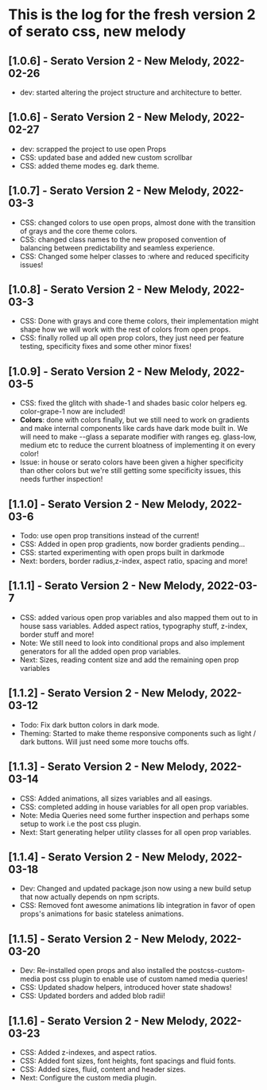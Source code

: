 # This is the log for the fresh version 2 of serato css, new melody

## [1.0.6] - Serato Version 2 - New Melody, 2022-02-26

- dev: started altering the project structure and architecture to better.

## [1.0.6] - Serato Version 2 - New Melody, 2022-02-27

- dev: scrapped the project to use open Props
- CSS: updated base and added new custom scrollbar
- CSS: added theme modes eg. dark theme.

## [1.0.7] - Serato Version 2 - New Melody, 2022-03-3

- CSS: changed colors to use open props, almost done with the transition of grays and the core theme colors.
- CSS: changed class names to the new proposed convention of balancing between predictability and seamless experience.
- CSS: Changed some helper classes to :where and reduced specificity issues!

## [1.0.8] - Serato Version 2 - New Melody, 2022-03-3

- CSS: Done with grays and core theme colors, their implementation might shape how we will work with the rest of colors from open props.
- CSS: finally rolled up all open prop colors, they just need per feature testing, specificity fixes and some other minor fixes!

## [1.0.9] - Serato Version 2 - New Melody, 2022-03-5

- CSS: fixed the glitch with shade-1 and shades basic color helpers eg. color-grape-1 now are included!
- **Colors**: done with colors finally, but we still need to work on gradients and make internal components like cards have dark mode built in. We will need to make --glass a separate modifier with ranges eg. glass-low, medium etc to reduce the current bloatness of implementing it on every color!
- Issue: in house or serato colors have been given a higher specificity than other colors but we're still getting some specificity issues, this needs further inspection!

## [1.1.0] - Serato Version 2 - New Melody, 2022-03-6

- Todo: use open prop transitions instead of the current!
- CSS: Added in open prop gradients, now border gradients pending...
- CSS: started experimenting with open props built in darkmode
- Next: borders, border radius,z-index, aspect ratio, spacing and more!

## [1.1.1] - Serato Version 2 - New Melody, 2022-03-7

- CSS: added various open prop variables and also mapped them out to in house sass variables. Added aspect ratios, typography stuff, z-index, border stuff and more!
- Note: We still need to look into conditional props and also implement generators for all the added open prop variables.
- Next: Sizes, reading content size and add the remaining open prop variables

## [1.1.2] - Serato Version 2 - New Melody, 2022-03-12

- Todo: Fix dark button colors in dark mode.
- Theming: Started to make theme responsive components such as light / dark buttons. Will just need some more touchs offs.

## [1.1.3] - Serato Version 2 - New Melody, 2022-03-14

- CSS: Added animations, all sizes variables and all easings.
- CSS: completed adding in house variables for all open prop variables.
- Note: Media Queries need some further inspection and perhaps some setup to work i.e the post css plugin.
- Next: Start generating helper utility classes for all open prop variables.


## [1.1.4] - Serato Version 2 - New Melody, 2022-03-18

- Dev: Changed and updated package.json now using a new build setup that now actually depends on npm scripts.
- CSS: Removed font awesome animations lib integration in favor of open props's animations for basic stateless animations.

## [1.1.5] - Serato Version 2 - New Melody, 2022-03-20

- Dev: Re-installed open props and also installed the postcss-custom-media post css plugin to enable use of custom named media queries!
- CSS: Updated shadow helpers, introduced hover state shadows!
- CSS: Updated borders and added blob radii!

## [1.1.6] - Serato Version 2 - New Melody, 2022-03-23

- CSS: Added z-indexes, and aspect ratios.
- CSS: Added font sizes, font heights, font spacings and fluid fonts.
- CSS: Added sizes, fluid, content and header sizes.
- Next: Configure the custom media plugin.

<!-- Todo: Add and look into conditional radii. -->
<!-- Todo: Add border hover state styling flexibility. -->
<!-- Todo: Fix dark button colors in dark mode. -->
<!-- Todo: Fix custom scrollbar for firefox, eg. add block padding! -->

